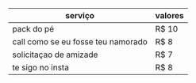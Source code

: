 serviço   | valores
--------- | ------
pack do pé | R$ 10
call como se eu fosse teu namorado | R$ 8
solicitaçao de amizade | R$ 7
te sigo no insta | R$ 8
